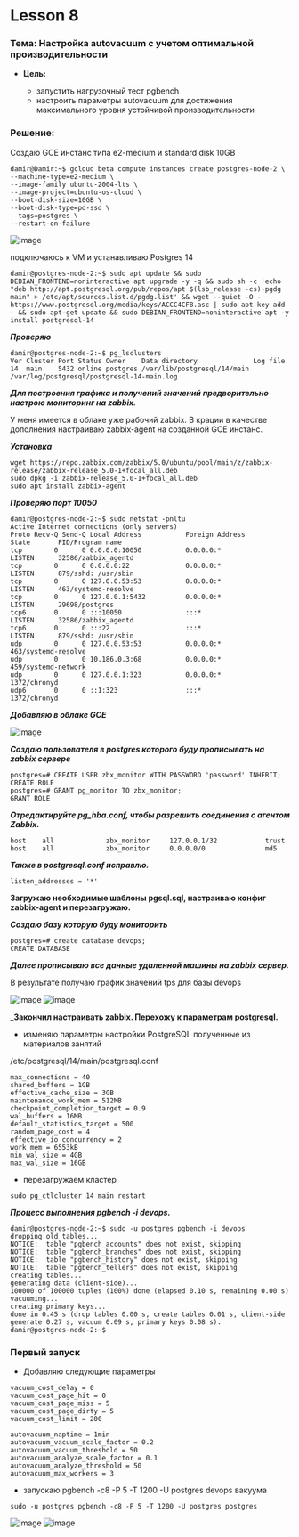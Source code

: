 # Lesson 8
### Тема: Настройка autovacuum с учетом оптимальной производительности

* __Цель:__

  * запустить нагрузочный тест pgbench
  * настроить параметры autovacuum для достижения максимального уровня устойчивой производительности

### Решение:
Создаю GCE инстанс типа e2-medium и standard disk 10GB
```
damir@Damir:~$ gcloud beta compute instances create postgres-node-2 \
--machine-type=e2-medium \
--image-family ubuntu-2004-lts \
--image-project=ubuntu-os-cloud \
--boot-disk-size=10GB \
--boot-disk-type=pd-ssd \
--tags=postgres \
--restart-on-failure
```

![image](https://user-images.githubusercontent.com/85208391/202587302-dfa1936d-e0d9-4113-b0e8-ec29fb2242b6.png)


подключаюсь к VM и устанавливаю Postgres 14
```
damir@postgres-node-2:~$ sudo apt update && sudo DEBIAN_FRONTEND=noninteractive apt upgrade -y -q && sudo sh -c 'echo "deb http://apt.postgresql.org/pub/repos/apt $(lsb_release -cs)-pgdg main" > /etc/apt/sources.list.d/pgdg.list' && wget --quiet -O - https://www.postgresql.org/media/keys/ACCC4CF8.asc | sudo apt-key add - && sudo apt-get update && sudo DEBIAN_FRONTEND=noninteractive apt -y install postgresql-14
```

___Проверяю___
```
damir@postgres-node-2:~$ pg_lsclusters
Ver Cluster Port Status Owner    Data directory              Log file
14  main    5432 online postgres /var/lib/postgresql/14/main /var/log/postgresql/postgresql-14-main.log
```

___Для построения графика и получений значений предворительно настрою мониторинг на zabbix.___

У меня имеется в облаке уже рабочий zabbix. В крации в качестве дополнения настраиваю zabbix-agent на созданной GCE инстанс.

___Установка___

```
wget https://repo.zabbix.com/zabbix/5.0/ubuntu/pool/main/z/zabbix-release/zabbix-release_5.0-1+focal_all.deb
sudo dpkg -i zabbix-release_5.0-1+focal_all.deb
sudo apt install zabbix-agent
```
___Проверяю порт 10050___
```
damir@postgres-node-2:~$ sudo netstat -pnltu
Active Internet connections (only servers)
Proto Recv-Q Send-Q Local Address           Foreign Address         State       PID/Program name    
tcp        0      0 0.0.0.0:10050           0.0.0.0:*               LISTEN      32586/zabbix_agentd 
tcp        0      0 0.0.0.0:22              0.0.0.0:*               LISTEN      879/sshd: /usr/sbin 
tcp        0      0 127.0.0.53:53           0.0.0.0:*               LISTEN      463/systemd-resolve 
tcp        0      0 127.0.0.1:5432          0.0.0.0:*               LISTEN      29698/postgres      
tcp6       0      0 :::10050                :::*                    LISTEN      32586/zabbix_agentd 
tcp6       0      0 :::22                   :::*                    LISTEN      879/sshd: /usr/sbin 
udp        0      0 127.0.0.53:53           0.0.0.0:*                           463/systemd-resolve 
udp        0      0 10.186.0.3:68           0.0.0.0:*                           459/systemd-network 
udp        0      0 127.0.0.1:323           0.0.0.0:*                           1372/chronyd        
udp6       0      0 ::1:323                 :::*                                1372/chronyd
```
___Добавляю в облаке GCE___ 

![image](https://user-images.githubusercontent.com/85208391/202591961-ae4862ab-4a5f-4013-86ef-f3d47903338d.png)


___Создаю пользователя в postgres которого буду прописывать на zabbix сервере___
```
postgres=# CREATE USER zbx_monitor WITH PASSWORD 'password' INHERIT;
CREATE ROLE
postgres=# GRANT pg_monitor TO zbx_monitor;
GRANT ROLE
```

___Отредактируйте pg_hba.conf, чтобы разрешить соединения с агентом Zabbix.___

```
host    all             zbx_monitor     127.0.0.1/32            trust
host    all             zbx_monitor     0.0.0.0/0               md5
```

___Также в postgresql.conf исправлю.___
```
listen_addresses = '*'
```

__Загружаю необходимые шаблоны  pgsql.sql, настраиваю конфиг zabbix-agent и перезагружаю.__

___Создаю базу которую буду мониторить___
```
postgres=# create database devops;
CREATE DATABASE
```
___Далее прописываю все данные удаленной машины на zabbix сервер.___

В результате получаю график значений tps для базы devops

![image](https://user-images.githubusercontent.com/85208391/202834208-5c73d3ea-3088-4091-941c-06e036b1e18f.png)
![image](https://user-images.githubusercontent.com/85208391/202834236-7dd5067c-4a20-44ff-b6b2-732dafb82c36.png)

___Закончил настраивать zabbix. Перехожу к параметрам postgresql.__
  * изменяю параметры настройки PostgreSQL полученные из материалов занятий
  
  /etc/postgresql/14/main/postgresql.conf

  ```
  max_connections = 40
shared_buffers = 1GB
effective_cache_size = 3GB
maintenance_work_mem = 512MB
checkpoint_completion_target = 0.9
wal_buffers = 16MB
default_statistics_target = 500
random_page_cost = 4
effective_io_concurrency = 2
work_mem = 6553kB
min_wal_size = 4GB
max_wal_size = 16GB
```

* перезагружаем кластер
```
sudo pg_ctlcluster 14 main restart
```
___Процесс выполнения pgbench -i devops.___
```
damir@postgres-node-2:~$ sudo -u postgres pgbench -i devops
dropping old tables...
NOTICE:  table "pgbench_accounts" does not exist, skipping
NOTICE:  table "pgbench_branches" does not exist, skipping
NOTICE:  table "pgbench_history" does not exist, skipping
NOTICE:  table "pgbench_tellers" does not exist, skipping
creating tables...
generating data (client-side)...
100000 of 100000 tuples (100%) done (elapsed 0.10 s, remaining 0.00 s)
vacuuming...
creating primary keys...
done in 0.45 s (drop tables 0.00 s, create tables 0.01 s, client-side generate 0.27 s, vacuum 0.09 s, primary keys 0.08 s).
damir@postgres-node-2:~$ 
```
### Первый запуск

* Добавляю следующие параметры 
```
vacuum_cost_delay = 0
vacuum_cost_page_hit = 0
vacuum_cost_page_miss = 5
vacuum_cost_page_dirty = 5
vacuum_cost_limit = 200

autovacuum_naptime = 1min
autovacuum_vacuum_scale_factor = 0.2
autovacuum_vacuum_threshold = 50
autovacuum_analyze_scale_factor = 0.1
autovacuum_analyze_threshold = 50
autovacuum_max_workers = 3
```
* запускаю pgbench -c8 -P 5 -T 1200 -U postgres devops вакуума

```
sudo -u postgres pgbench -c8 -P 5 -T 1200 -U postgres postgres
```
![image](https://user-images.githubusercontent.com/85208391/202839629-6fe08303-a7c1-47b3-a1d4-d8284be6e68e.png)
![image](https://user-images.githubusercontent.com/85208391/202839602-84a9f1f5-7737-4e09-b7f6-eda9e7c4d524.png)

